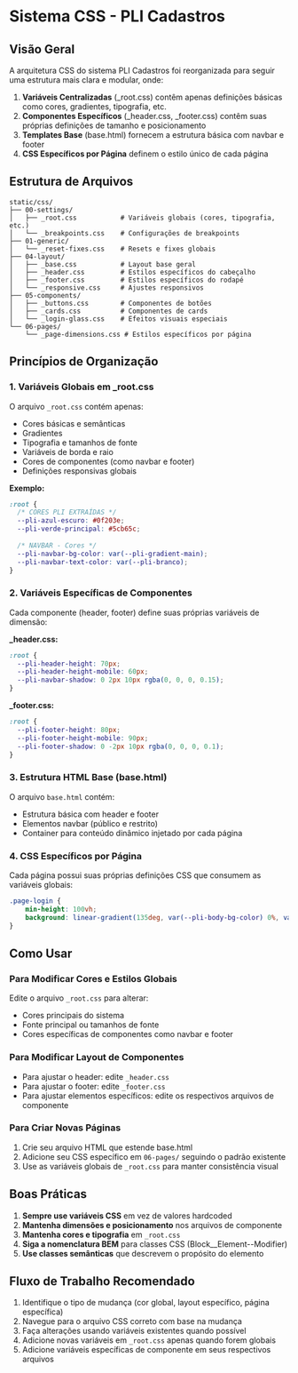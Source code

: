 # Sistema CSS - PLI Cadastros 

## Visão Geral

A arquitetura CSS do sistema PLI Cadastros foi reorganizada para seguir uma estrutura mais clara e modular, onde:

1. **Variáveis Centralizadas** (_root.css) contêm apenas definições básicas como cores, gradientes, tipografia, etc.
2. **Componentes Específicos** (_header.css, _footer.css) contêm suas próprias definições de tamanho e posicionamento
3. **Templates Base** (base.html) fornecem a estrutura básica com navbar e footer
4. **CSS Específicos por Página** definem o estilo único de cada página

## Estrutura de Arquivos

```
static/css/
├── 00-settings/
│   ├── _root.css           # Variáveis globais (cores, tipografia, etc.)
│   └── _breakpoints.css    # Configurações de breakpoints
├── 01-generic/
│   └── _reset-fixes.css    # Resets e fixes globais
├── 04-layout/
│   ├── _base.css           # Layout base geral
│   ├── _header.css         # Estilos específicos do cabeçalho
│   ├── _footer.css         # Estilos específicos do rodapé
│   └── _responsive.css     # Ajustes responsivos
├── 05-components/
│   ├── _buttons.css        # Componentes de botões
│   ├── _cards.css          # Componentes de cards
│   └── _login-glass.css    # Efeitos visuais especiais
└── 06-pages/
    └── _page-dimensions.css # Estilos específicos por página
```

## Princípios de Organização

### 1. Variáveis Globais em _root.css

O arquivo `_root.css` contém apenas:
- Cores básicas e semânticas
- Gradientes
- Tipografia e tamanhos de fonte
- Variáveis de borda e raio
- Cores de componentes (como navbar e footer)
- Definições responsivas globais

**Exemplo:**
```css
:root {
  /* CORES PLI EXTRAÍDAS */
  --pli-azul-escuro: #0f203e;
  --pli-verde-principal: #5cb65c;
  
  /* NAVBAR - Cores */
  --pli-navbar-bg-color: var(--pli-gradient-main);
  --pli-navbar-text-color: var(--pli-branco);
}
```

### 2. Variáveis Específicas de Componentes

Cada componente (header, footer) define suas próprias variáveis de dimensão:

**_header.css:**
```css
:root {
  --pli-header-height: 70px;
  --pli-header-height-mobile: 60px;
  --pli-navbar-shadow: 0 2px 10px rgba(0, 0, 0, 0.15);
}
```

**_footer.css:**
```css
:root {
  --pli-footer-height: 80px;
  --pli-footer-height-mobile: 90px;
  --pli-footer-shadow: 0 -2px 10px rgba(0, 0, 0, 0.1);
}
```

### 3. Estrutura HTML Base (base.html)

O arquivo `base.html` contém:
- Estrutura básica com header e footer
- Elementos navbar (público e restrito)
- Container para conteúdo dinâmico injetado por cada página

### 4. CSS Específicos por Página

Cada página possui suas próprias definições CSS que consumem as variáveis globais:

```css
.page-login {
    min-height: 100vh;
    background: linear-gradient(135deg, var(--pli-body-bg-color) 0%, var(--pli-body-bg-color-secondary) 100%);
}
```

## Como Usar

### Para Modificar Cores e Estilos Globais

Edite o arquivo `_root.css` para alterar:
- Cores principais do sistema
- Fonte principal ou tamanhos de fonte
- Cores específicas de componentes como navbar e footer

### Para Modificar Layout de Componentes

- Para ajustar o header: edite `_header.css`
- Para ajustar o footer: edite `_footer.css`
- Para ajustar elementos específicos: edite os respectivos arquivos de componente

### Para Criar Novas Páginas

1. Crie seu arquivo HTML que estende base.html
2. Adicione seu CSS específico em `06-pages/` seguindo o padrão existente
3. Use as variáveis globais de `_root.css` para manter consistência visual

## Boas Práticas

1. **Sempre use variáveis CSS** em vez de valores hardcoded
2. **Mantenha dimensões e posicionamento** nos arquivos de componente
3. **Mantenha cores e tipografia** em `_root.css`
4. **Siga a nomenclatura BEM** para classes CSS (Block__Element--Modifier)
5. **Use classes semânticas** que descrevem o propósito do elemento

## Fluxo de Trabalho Recomendado

1. Identifique o tipo de mudança (cor global, layout específico, página específica)
2. Navegue para o arquivo CSS correto com base na mudança
3. Faça alterações usando variáveis existentes quando possível
4. Adicione novas variáveis em `_root.css` apenas quando forem globais
5. Adicione variáveis específicas de componente em seus respectivos arquivos
